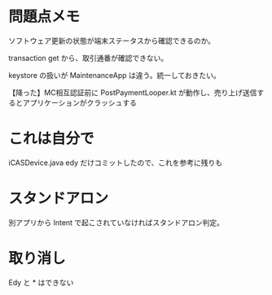 # 問題点メモ

ソフトウェア更新の状態が端末ステータスから確認できるのか。

transaction get から、取引通番が確認できない。

keystore の扱いが MaintenanceApp は違う。統一しておきたい。

【降った】MC相互認証前に PostPaymentLooper.kt が動作し、売り上げ送信するとアプリケーションがクラッシュする



# これは自分で

iCASDevice.java
edy だけコミットしたので、これを参考に残りも


# スタンドアロン

別アプリから Intent で起こされていなければスタンドアロン判定。

# 取り消し
Edy と * はできない
